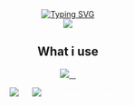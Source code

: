 
<div align="center">
  <a href="https://git.io/typing-svg"><img src="https://readme-typing-svg.herokuapp.com?font=Fira+Code&weight=500&size=21&pause=1000&center=true&vCenter=true&width=435&lines=Fandy+Fernanda+Yapari;Informatics+Engineering" alt="Typing SVG" /></a>
</div> 
<div align="center">
  <img src="https://media0.giphy.com/media/v1.Y2lkPTc5MGI3NjExdDNoa3cwd3I0cGpxdWxka2d6ZmE4bDJmYnhmZ3Q2Z2kwdDU4MTMxbiZlcD12MV9pbnRlcm5hbF9naWZfYnlfaWQmY3Q9Zw/zgduo4kWRRDVK/giphy.gif">
</div>

<h2 align="center"> What i use </h2>
  <p align="center">
  <a href="https://skillicons.dev">
    <img src="https://skillicons.dev/icons?i=git,github,vscode,cpp,py,arduino,octave,html,css,js,php,laravel" />
  </a>
</p>

<div align="center" >
<a href="https://www.linkedin.com/in/fandy-yapari-181186356/" style="color: white; margin-right: 20px;"aria-label="LinkedIn">
<img src="https://img.shields.io/badge/LinkedIn-0077B5?style=for-the-badge&logo=linkedin&logoColor=white">
</a>
<a href="" style="color: white; margin-right: 20px;" aria-label="Twitter">
<img src="https://img.shields.io/badge/Instagram-E4405F?style=for-the-badge&logo=instagram&logoColor=white">
</a>
<a href="#" style="color: white; margin-right: 20px;" aria-label="Dribbble">Dribbble</a>
<a href="https://github.com/Fandyyapari" style="color: white;" aria-label="GitHub">GitHub</a>
</div>
